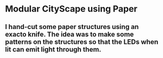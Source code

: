 
# Modular CityScape using Paper

## I hand-cut some paper structures using an exacto knife. The idea was to make some patterns on the structures so that the LEDs when lit can emit light through them.


